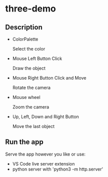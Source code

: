 # three-demo

## Description

- ColorPalette

    Select the color

- Mouse Left Button Click

    Draw the object

- Mouse Right Button Click and Move

    Rotate the camera

- Mouse wheel

    Zoom the camera

- Up, Left, Down and Right Button

    Move the last object

## Run the app

Serve the app however you like or use:

- VS Code live server extension
- python server with 'python3 -m http.server'
